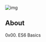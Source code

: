 ![img](https://assets.imaginablefutures.com/media/images/ALX_Logo.max-200x150.png)

## About

0x00. ES6 Basics
